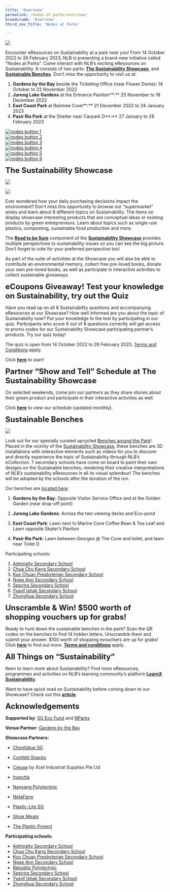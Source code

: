 ```yaml
---
title: 'Overview'
permalink: /nodes-at-parks/overview/
breadcrumb: 'Overview'
third_nav_title: 'Nodes at Parks'

---
```



![](../images/nodes-at-parks-01-min.png)

Encounter eResources on Sustainability at a park near you! From 14 October 2022 to 26 February 2023, NLB is presenting a brand-new initiative called “Nodes at Parks”. Come interact with NLB’s exciting eResources on Sustainability. It consists of two parts: **[The Sustainability Showcase](https://go.gov.sg/rtbs-nodes-showcase)**, and **[Sustainable Benches](https://go.gov.sg/rtbs-nodes-bench)**. Don’t miss the opportunity to visit us at:

1. **Gardens by the Bay** beside the Ticketing Office (near Flower Dome)**:** 14 October to 22 November 2022
2. **Jurong Lake Gardens** at the Entrance Pavilion**:** 25 November to 18 December 2022
3. **East Coast Park** at Raintree Cove**:** 21 December 2022 to 24 January 2023
4. **Pasir Ris Park** at the Shelter near Carpark D**:** 27 January to 26 February 2023



<div>
<div class="row is-multiline">
    <div class="col is-half-desktop is-half-ta
blet">
<a href="#1"><img src="../images/rtbs-nodes-button1.jpg" alt="nodes button 1"></a>
</div>
    <div class="col is-half-desktop is-half-tablet">
<a href="#2"><img src="../images/rtbs-nodes-button2.jpg" alt="nodes button 2"></a>
</div>
    <div class="col is-half-desktop is-half-tablet">
<a href="#3"><img src="../images/rtbs-nodes-button3.jpg" alt="nodes button 3"></a>
</div>    
    <div class="col is-half-desktop is-half-tablet">
<a href="#4"><img src="../images/rtbs-nodes-button4.jpg" alt="nodes button 4"></a>
</div>    
	<div class="col is-half-desktop is-half-tablet">
<a href="53"><img src="../images/rtbs-nodes-button5.jpg" alt="nodes button 5"></a>
</div>    
	<div class="col is-half-desktop is-half-tablet">
<a href="#6"><img src="../images/rtbs-nodes-button6.jpg" alt="nodes button 6"></a>
    </div></div></div>



<a name="1"></a>

**<font size=5>The Sustainability Showcase</font>**


![](../images/nodes-at-parks-02-min.jpg)

![](../images/nodes-at-parks-03-min.png)

Ever wondered how your daily purchasing decisions impact the environment? Don’t miss this opportunity to browse our “supermarket” aisles and learn about 8 different topics on Sustainability. The items on display showcase interesting products that are conceptual ideas or existing products by green entrepreneurs. Learn about topics such as single-use plastics, composting, sustainable food production and more. 

The **[Read to be Sure](/read-to-be-sure/intro/)** component of the **[Sustainability Showcase](https://go.gov.sg/rtbs-nodes-showcase)** provides multiple perspectives to sustainability issues so you can see the big picture. Don’t forget to vote for your preferred perspective too! 

As part of the suite of activities at the Showcase you will also be able to contribute an environmental memory, collect free pre-loved books, donate your own pre-loved books, as well as participate in interactive activities to collect sustainable giveaways. 



<a name="2"></a>

**<font size=5>eCoupons Giveaway! Test your knowledge on Sustainability, try out the Quiz</font>**

Have you read up on all 8 Sustainability questions and accompanying eResources at our Showcase? How well informed are you about the topic of Sustainability now? Put your knowledge to the test by participating in our quiz. Participants who score 6 out of 8 questions correctly will get access to promo codes for our Sustainability Showcase participating partner’s products. Try our quiz today! 

The quiz is open from 14 October 2022 to 26 February 2023. [Terms and Conditions](https://go.gov.sg/sustainabilityshowcasequiz-tcs) apply.

Click **[here](https://go.gov.sg/sustainabilityshowcasequiz4)** to start! 



<a name="3"></a>

**<font size=5>Partner “Show and Tell” Schedule at The Sustainability Showcase</font>**

On selected weekends, come join our partners as they share stories about their green product and participate in their interactive activities as well. 

Click **[here](https://go.gov.sg/showandtell-monthlyschedule)** to view our schedule (updated monthly).



<a name="4"></a>

**<font size=5>Sustainable Benches</font>**

![](../images/nodes-at-parks-05-min.png)



Look out for our specially curated upcycled [Benches around the Park](https://go.gov.sg/rtbs-nodes-bench)! Placed in the vicinity of the [Sustainability Showcase](https://go.gov.sg/rtbs-nodes-showcase), these benches are 3D installations with interactive elements such as videos for you to discover and directly experience the topic of Sustainability through NLB’s eCollection. 7 secondary schools have come on board to paint their own designs on the Sustainable benches, rendering their creative interpretations of NLB’s sustainability eResources in all its visual splendour! The benches will be adopted by the schools after the duration of the run.

 

 

Our benches are [located here](https://go.gov.sg/rtbs-nodes-bench):

1. **Gardens by the Bay**: Opposite Visitor Service Office and at the Golden Garden (near drop-off point)

2. **Jurong Lake Gardens**: Across the two viewing decks and Eco-pond

3. **East Coast Park**: Lawn next to Marine Cove Coffee Bean & Tea Leaf and Lawn opposite Skater’s Pavilion

4. **Pasir Ris Park**: Lawn between Georges @ The Cove and toilet, and lawn near Toilet D

 

Participating schools:

1. [Admiralty Secondary School](https://admiraltysec.moe.edu.sg/)
2. [Chua Chu Kang Secondary School](https://chuachukangsec.moe.edu.sg/)
3. [Kuo Chuan Presbyterian Secondary School](https://kuochuanpresbyteriansec.moe.edu.sg/)
4. [Ngee Ann Secondary School](https://ngeeannsec.moe.edu.sg/)
5. [Spectra Secondary School](https://www.spectra.edu.sg/)
6. [Yusof Ishak Secondary School](https://yusofishaksec.moe.edu.sg/)
7. [Zhonghua Secondary School](https://www.zhonghuasec.moe.edu.sg/)



<a name="5"></a> 

**<font size=5>Unscramble & Win! $500 worth of shopping vouchers up for grabs!</font>**

Ready to hunt down the sustainable benches in the park? Scan the QR codes on the benches to find 14 hidden letters. Unscramble them and submit your answer. $100 worth of shopping evouchers are up for grabs! Click **[here](https://go.gov.sg/seekandunscramble4)** to find out more. **[Terms and conditions](https://go.gov.sg/susbenchtc)** apply.

 



<a name="6"></a>

<font size=5>**All Things on “Sustainability”**</font>

Keen to learn more about Sustainability? Find more eResources, programmes and activities on NLB’s learning community’s platform **[LearnX Sustainability](https://learning.nlb.gov.sg/sustainability/overview)**. 

Want to have quick read on Sustainability before coming down to our Showcase? Check out this **[article](https://go.gov.sg/nodesatparks-ereads-climatechange)**. 





**<font size=5>Acknowledgements</font>** 

**Supported by**: [SG Eco Fund](https://www.mse.gov.sg/sgecofund/) and [NParks](https://www.nparks.gov.sg/)

**Venue Partner**: [Gardens by the Bay](https://www.gardensbythebay.com.sg/)

**Showcase Partners:**

- [ChopValue SG](https://chopvalue.com.sg/)

- [Confetti Snacks](https://www.confettisnacks.com/)

- [Creuse](http://creuse.sg/) by Xcel Industrial Supplies Pte Ltd

- [Insectta](https://www.insectta.com/)

- [Nanyang Polytechnic](https://www.nyp.edu.sg/)

- [NetaFarm](https://www.fairprice.com.sg/brand/netafarm)

- [Plastic-Lite SG](https://plasticlite.sg/)

- [Shiok Meats](https://shiokmeats.com/)

- [The Plastic Project](https://instagram.com/theplasticproject.sg/shop)

  

**Participating schools:**

- [Admiralty Secondary School](https://admiraltysec.moe.edu.sg/)
- [Chua Chu Kang Secondary School](https://chuachukangsec.moe.edu.sg/)
- [Kuo Chuan Presbyterian Secondary School](https://kuochuanpresbyteriansec.moe.edu.sg/)
- [Ngee Ann Secondary School](https://ngeeannsec.moe.edu.sg/)
- [Republic Polytechnic](https://www.rp.edu.sg/)
- [Spectra Secondary School](https://www.spectra.edu.sg/)
- [Yusof Ishak Secondary School](https://yusofishaksec.moe.edu.sg/)
- [Zhonghua Secondary School](https://www.zhonghuasec.moe.edu.sg/)